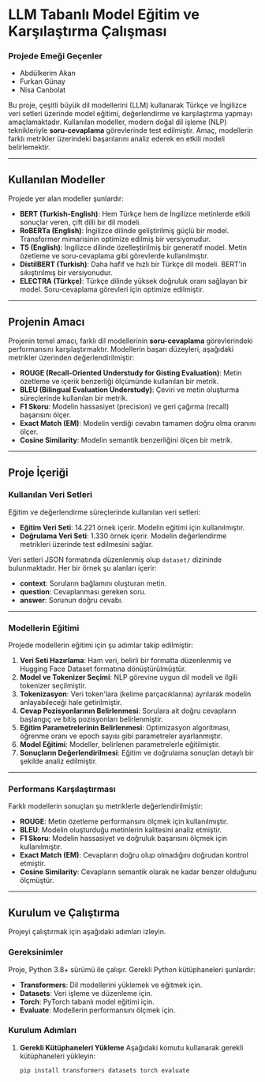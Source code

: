# LLM Tabanlı Model Eğitim ve Karşılaştırma Çalışması


### Projede Emeği Geçenler
- Abdülkerim Akan
- Furkan Günay
- Nisa Canbolat

Bu proje, çeşitli büyük dil modellerini (LLM) kullanarak Türkçe ve İngilizce veri setleri üzerinde model eğitimi, değerlendirme ve karşılaştırma yapmayı amaçlamaktadır. Kullanılan modeller, modern doğal dil işleme (NLP) teknikleriyle **soru-cevaplama** görevlerinde test edilmiştir. Amaç, modellerin farklı metrikler üzerindeki başarılarını analiz ederek en etkili modeli belirlemektir.

---

## Kullanılan Modeller

Projede yer alan modeller şunlardır:
- **BERT (Turkish-English)**: Hem Türkçe hem de İngilizce metinlerde etkili sonuçlar veren, çift dilli bir dil modeli.
- **RoBERTa (English)**: İngilizce dilinde geliştirilmiş güçlü bir model. Transformer mimarisinin optimize edilmiş bir versiyonudur.
- **T5 (English)**: İngilizce dilinde özelleştirilmiş bir generatif model. Metin özetleme ve soru-cevaplama gibi görevlerde kullanılmıştır.
- **DistilBERT (Turkish)**: Daha hafif ve hızlı bir Türkçe dil modeli. BERT'in sıkıştırılmış bir versiyonudur.
- **ELECTRA (Türkçe)**: Türkçe dilinde yüksek doğruluk oranı sağlayan bir model. Soru-cevaplama görevleri için optimize edilmiştir.

---

## Projenin Amacı

Projenin temel amacı, farklı dil modellerinin **soru-cevaplama** görevlerindeki performansını karşılaştırmaktır. Modellerin başarı düzeyleri, aşağıdaki metrikler üzerinden değerlendirilmiştir:
- **ROUGE (Recall-Oriented Understudy for Gisting Evaluation)**: Metin özetleme ve içerik benzerliği ölçümünde kullanılan bir metrik.
- **BLEU (Bilingual Evaluation Understudy)**: Çeviri ve metin oluşturma süreçlerinde kullanılan bir metrik.
- **F1 Skoru**: Modelin hassasiyet (precision) ve geri çağırma (recall) başarısını ölçer.
- **Exact Match (EM)**: Modelin verdiği cevabın tamamen doğru olma oranını ölçer.
- **Cosine Similarity**: Modelin semantik benzerliğini ölçen bir metrik.

---

## Proje İçeriği

### Kullanılan Veri Setleri

Eğitim ve değerlendirme süreçlerinde kullanılan veri setleri:
- **Eğitim Veri Seti**: 14.221 örnek içerir. Modelin eğitimi için kullanılmıştır.
- **Doğrulama Veri Seti**: 1.330 örnek içerir. Modelin değerlendirme metrikleri üzerinde test edilmesini sağlar.

Veri setleri JSON formatında düzenlenmiş olup `dataset/` dizininde bulunmaktadır. Her bir örnek şu alanları içerir:
- **context**: Soruların bağlamını oluşturan metin.
- **question**: Cevaplanması gereken soru.
- **answer**: Sorunun doğru cevabı.

---

### Modellerin Eğitimi

Projede modellerin eğitimi için şu adımlar takip edilmiştir:
1. **Veri Seti Hazırlama**: Ham veri, belirli bir formatta düzenlenmiş ve Hugging Face Dataset formatına dönüştürülmüştür.
2. **Model ve Tokenizer Seçimi**: NLP görevine uygun dil modeli ve ilgili tokenizer seçilmiştir.
3. **Tokenizasyon**: Veri token'lara (kelime parçacıklarına) ayrılarak modelin anlayabileceği hale getirilmiştir.
4. **Cevap Pozisyonlarının Belirlenmesi**: Sorulara ait doğru cevapların başlangıç ve bitiş pozisyonları belirlenmiştir.
5. **Eğitim Parametrelerinin Belirlenmesi**: Optimizasyon algoritması, öğrenme oranı ve epoch sayısı gibi parametreler ayarlanmıştır.
6. **Model Eğitimi**: Modeller, belirlenen parametrelerle eğitilmiştir.
7. **Sonuçların Değerlendirilmesi**: Eğitim ve doğrulama sonuçları detaylı bir şekilde analiz edilmiştir.

---

### Performans Karşılaştırması

Farklı modellerin sonuçları şu metriklerle değerlendirilmiştir:
- **ROUGE**: Metin özetleme performansını ölçmek için kullanılmıştır.
- **BLEU**: Modelin oluşturduğu metinlerin kalitesini analiz etmiştir.
- **F1 Skoru**: Modelin hassasiyet ve doğruluk başarısını ölçmek için kullanılmıştır.
- **Exact Match (EM)**: Cevapların doğru olup olmadığını doğrudan kontrol etmiştir.
- **Cosine Similarity**: Cevapların semantik olarak ne kadar benzer olduğunu ölçmüştür.

---

## Kurulum ve Çalıştırma

Projeyi çalıştırmak için aşağıdaki adımları izleyin.

### Gereksinimler
Proje, Python 3.8+ sürümü ile çalışır. Gerekli Python kütüphaneleri şunlardır:
- **Transformers**: Dil modellerini yüklemek ve eğitmek için.
- **Datasets**: Veri işleme ve düzenleme için.
- **Torch**: PyTorch tabanlı model eğitimi için.
- **Evaluate**: Modellerin performansını ölçmek için.

### Kurulum Adımları
1. **Gerekli Kütüphaneleri Yükleme**
   Aşağıdaki komutu kullanarak gerekli kütüphaneleri yükleyin:
   ```bash
   pip install transformers datasets torch evaluate
